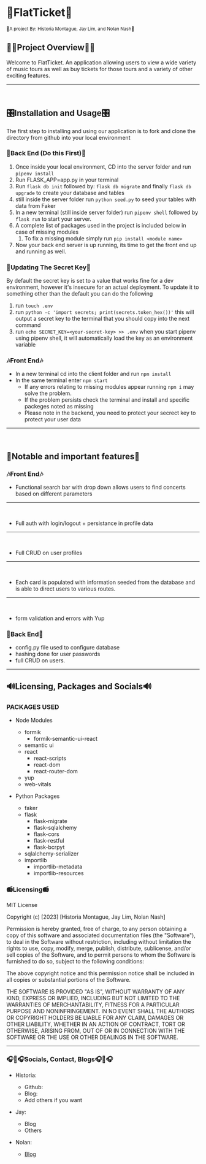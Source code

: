 # 🎫**FlatTicket**🎫

<sub>🎹A project By: Historia Montague, Jay Lim, and Nolan Nash🎹</sub>

## 👨‍🎤Project Overview👩‍🎤

Welcome to FlatTicket. An application allowing users to view a wide variety of music tours as well as buy tickets for those tours and a variety of other exciting features.

---
<br>

## 🎛️Installation and Usage🎛️

The first step to installing and using our application is to fork and clone the directory from github into your local environment

### 🎼**Back End (Do this First)**🎼

1. Once inside your local environment, CD into the server folder and run `pipenv install`
2. Run FLASK_APP=app.py in your terminal
3. Run `flask db init` followed by: `flask db migrate` and finally `flask db upgrade` to create your database and tables
4. still inside the server folder run `python seed.py` to seed your tables with data from Faker
5. In a new terminal (still inside server folder) run `pipenv shell` followed by `flask run` to start your server.
6. A complete list of packages used in the project is included below in case of missing modules
    1.  To fix a missing module simply run `pip install <module name>`
7. Now your back end server is up running, its time to get the front end up and running as well.

### 🎼**Updating The Secret Key**🎼
By default the secret key is set to a value that works fine for a dev environment, however it's insecure for an actual deployment. To update it to something other than the default you can do the following
1. run `touch .env`
2. run `python -c 'import secrets; print(secrets.token_hex())'` this will output a secret key to the terminal that you should copy into the next command
3. run `echo SECRET_KEY=<your-secret-key> >> .env`
when you start pipenv using pipenv shell, it will automatically load the key as an environment variable

### 🎶**Front End**🎶

* In a new terminal cd into the client folder and run `npm install`
* In the same terminal enter `npm start`
  * If any errors relating to missing modules appear running `npm i` may solve the problem.
  * If the problem persists check the terminal and install and specific packeges noted as missing
  * Please note in the backend, you need to protect your secrect key to protect your user data

---
<br>

## 🎸Notable and important features🎸

### 🎶**Front End**🎶

* Functional search bar with drop down allows users to find concerts based on different parameters

---
<br>

* Full auth with login/logout + persistance in profile data

---
<br>

* Full CRUD on user profiles

---
<br>

* Each card is populated with information seeded from the database and is able to direct users to various routes.

---
<br>

* form validation and errors with Yup


### 🎼**Back End**🎼

* config.py file used to configure database
* hashing done for user passwords
* full CRUD on users. 

---

## 🔊Licensing, Packages and Socials🔊

### PACKAGES USED


* Node Modules
  * formik
    * formik-semantic-ui-react
  * semantic ui
  * react
    * react-scripts
    * react-dom
    * react-router-dom
  * yup
  * web-vitals


* Python Packages
  * faker
  * flask
    * flask-migrate
    * flask-sqlalchemy
    * flask-cors
    * flask-restful
    * flask-bcrpyt
  * sqlalchemy-serializer
  * importlib
    * importlib-metadata
    * importlib-resources

### 📻**Licensing**📻

MIT License

Copyright (c) [2023] [Historia Montague, Jay Lim, Nolan Nash]

Permission is hereby granted, free of charge, to any person obtaining a copy of this software and associated documentation files (the "Software"), to deal in the Software without restriction, including without limitation the rights to use, copy, modify, merge, publish, distribute, sublicense, and/or sell copies of the Software, and to permit persons to whom the Software is furnished to do so, subject to the following conditions:

The above copyright notice and this permission notice shall be included in all copies or substantial portions of the Software.

THE SOFTWARE IS PROVIDED "AS IS", WITHOUT WARRANTY OF ANY KIND, EXPRESS OR IMPLIED, INCLUDING BUT NOT LIMITED TO THE WARRANTIES OF MERCHANTABILITY, FITNESS FOR A PARTICULAR PURPOSE AND NONINFRINGEMENT. IN NO EVENT SHALL THE AUTHORS OR COPYRIGHT HOLDERS BE LIABLE FOR ANY CLAIM, DAMAGES OR OTHER LIABILITY, WHETHER IN AN ACTION OF CONTRACT, TORT OR OTHERWISE, ARISING FROM, OUT OF OR IN CONNECTION WITH THE SOFTWARE OR THE USE OR OTHER DEALINGS IN THE SOFTWARE.

---

### 🎧🎤🎧**Socials, Contact, Blogs**🎧🎤🎧

* Historia:
  * Github:
  * Blog:
  * Add others if you want

* Jay:

  * Blog
  * Others

* Nolan:

  * [Blog](https://nolan.hashnode.dev/)

